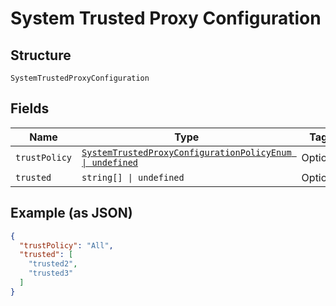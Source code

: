 
# System Trusted Proxy Configuration

## Structure

`SystemTrustedProxyConfiguration`

## Fields

| Name | Type | Tags | Description |
|  --- | --- | --- | --- |
| `trustPolicy` | [`SystemTrustedProxyConfigurationPolicyEnum \| undefined`](../../doc/models/system-trusted-proxy-configuration-policy-enum.md) | Optional | - |
| `trusted` | `string[] \| undefined` | Optional | - |

## Example (as JSON)

```json
{
  "trustPolicy": "All",
  "trusted": [
    "trusted2",
    "trusted3"
  ]
}
```

